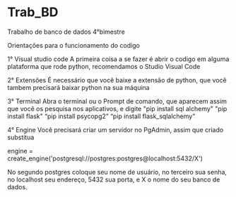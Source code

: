 # Trab_BD
Trabalho de banco de dados 4°bimestre

Orientações para o funcionamento do codigo

1° Visual studio code
A primeira coisa a se fazer é abrir o codigo em alguma plataforma que rode python, recomendamos o Studio Visual Code

2° Extensões
É necessário que você baixe a extensão de python, que você tambem precisará baixar python na sua máquina

3° Terminal
Abra o terminal ou o Prompt de comando, que aparecem assim que você os pesquisa nos aplicativos, e digite
"pip install sql alchemy" 
"pip install flask" 
“pip install psycopg2”
“pip install flask_sqlalchemy”

4° Engine
Você precisará criar um servidor no PgAdmin, assim que criado substitua 

engine =  create_engine('postgresql://postgres:postgres@localhost:5432/X')

No segundo postgres coloque seu nome de usuário, no terceiro sua senha, no localhost seu endereço, 5432 sua porta, e X o nome do seu banco de dados.



